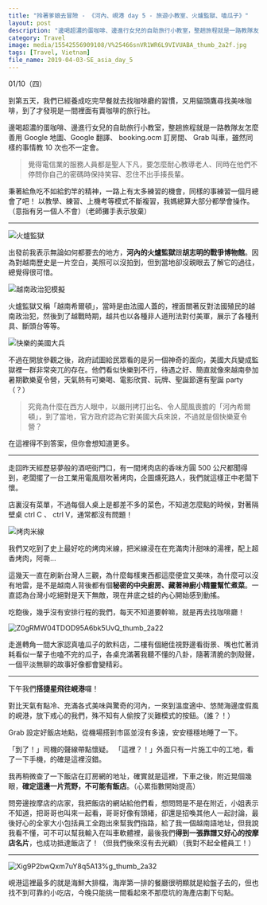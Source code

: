 ```yaml
---
title: "拎著爹娘去冒險 - 《河內、峴港 day 5 - 旅遊小教室、火爐監獄、嗑瓜子》"
layout: post
description: "邊喝超濃的蛋咖啡、邊進行女兒的自助旅行小教室，整趟旅程就是一路教隊友怎麼善用 Google 地圖、Google 翻譯、 booking.ocm 訂房間、 Grab 叫車，同樣的事情教 10 次也不一定會，覺得電信業的服務人員都是神仙下凡，要怎麼耐心教導老人而不出手揍人是個大學問。"
category: Travel
image: media/15542556909108/V%25466snVR1WR6L9VIVUABA_thumb_2a2f.jpg
tags: [Travel, Vietnam]
file_name: 2019-04-03-SE_asia_day_5
---
```


01/10（四）

到第五天，我們已經養成吃完早餐就去找咖啡廳的習慣，又用貓頭鷹尋找美味咖啡，到了才發現是一間裡面有賣咖啡的旅行社。

邊喝超濃的蛋咖啡、邊進行女兒的自助旅行小教室，整趟旅程就是一路教隊友怎麼善用 Google 地圖、Google 翻譯、 booking.ocm 訂房間、 Grab 叫車，雖然同樣的事情教 10 次也不一定會。

> 覺得電信業的服務人員都是聖人下凡，要怎麼耐心教導老人、同時在他們不停問你自己的密碼時保持笑容、忍住不出手揍長輩。

秉著給魚吃不如給釣竿的精神，一路上有太多練習的機會，同樣的事練習一個月總會了吧！
以教學、練習、上機考等模式不斷複習，我媽總算大部分都學會操作。（意指有另一個人不會）（老師攤手表示放棄）

---

![火爐監獄](https://i.imgur.com/Imotn9s.jpg)


出發前我表示無論如何都要去的地方，**河內的火爐監獄**跟**胡志明的戰爭博物館**。因為對越南歷史是一片空白，美照可以沒拍到，但到當地卻沒親眼去了解它的過往，總覺得很可惜。

![越南政治犯模擬](https://i.imgur.com/BRTsEZ2.jpg)

火爐監獄又稱「越南希爾頓」，當時是由法國人蓋的，裡面關著反對法國殖民的越南政治犯，然後到了越戰時期，越共也以各種非人道刑法對付美軍，展示了各種刑具、斷頭台等等。

![快樂的美國大兵](https://i.imgur.com/Jre6od5.jpg)


不過在開放參觀之後，政府試圖給民眾看的是另一個神奇的面向，美國大兵變成監獄裡一群非常突兀的存在。他們看似快樂到不行，待遇之好、簡直就像來越南參加暑期歡樂夏令營，天氣熱有可樂喝、電影欣賞、玩牌、聖誕節還有聖誕 party（？）

> 究竟為什麼在西方人眼中，以嚴刑拷打出名、令人聞風喪膽的「河內希爾頓」，到了當地，官方政府認為它對美國大兵來說，不過就是個快樂夏令營？
 
在這裡得不到答案，但你會想知道更多。

---

走回昨天經歷惡夢般的酒吧街門口，有一間烤肉店的香味方圓 500 公尺都聞得到，老闆擺了一台工業用電風扇吹著烤肉，企圖燻死路人，我們就這樣正中老闆下懷。

店裏沒有菜單，不過每個人桌上是都差不多的菜色，不知道怎麼點的時候，對著隔壁桌 ctrl C 、 ctrl V，通常都沒有問題！

![烤肉米線](https://i.imgur.com/IgvvF7U.jpg)

我們又吃到了史上最好吃的烤肉米線，把米線浸在在充滿肉汁甜味的湯裡，配上超香烤肉，阿嘶...

這幾天一直在刷新台灣人三觀，為什麼每樣東西都這麼便宜又美味，為什麼可以沒有地雷，是不是越南人背後都有個**秘密的中央廚房、藏著神廚小精靈幫忙煮菜**。一直認為台灣小吃絕對是天下無敵，現在井底之蛙的內心開始感到動搖。

吃飽後，幾乎沒有安排行程的我們，每天不知道要幹嘛，就是再去找咖啡廳！

![Z0gRMW04TDOD95A6bk5UvQ_thumb_2a22](https://i.imgur.com/3qnZyNR.jpg)

走進轉角一間大家認真嗑瓜子的飲料店，二樓有個絕佳視野邊看街景、嘴也忙著消耗看似一輩子也嗑不完的瓜子，各桌充滿著我聽不懂的八卦，隨著清脆的剝殼聲，一個平淡無聊的故事好像都會變精彩。

---

下午我們**搭捷星飛往峴港**囉！

對比天氣有點冷、充滿各式美味與驚奇的河內，一來到溫度適中、悠閒海邊度假風的峴港，放下戒心的我們，殊不知有人偷按了災難模式的按鈕。（誰？！）

Grab 設定好飯店地點，從機場搭到市區並沒有多遠，安安穩穩地睡了一下。

「到了！」司機的聲線帶點懷疑。
「這裡？！」外面只有一片施工中的工地，看了一下手機，的確是這裡沒錯。

我再稍微查了一下飯店在訂房網的地址，確實就是這裡，下車之後，附近晃個幾眼，**確定這邊一片荒野，不可能有飯店**。（心累指數開始提高）

問旁邊按摩店的店家，我把飯店的網站給他們看，想問問是不是在附近，小姐表示不知道，把哥哥也叫來一起看，哥哥好像有頭緒，卻還是招喚其他人一起討論，最後好心的全家大小包括員工全跑出來幫我們指路，給了我一個越南語地址，但我說我看不懂，可不可以幫我輸入在叫車軟體裡，最後我們**得到一張靠譜又好心的按摩店名片**，也成功抵達飯店了！（但我們後來沒有去光顧）（我對不起全體員工！）

----

![Xig9P2bwQxm7uY8q5A13%g_thumb_2a32](https://i.imgur.com/N0zE3VU.jpg)

峴港這裡最多的就是海鮮大排檔，海岸第一排的餐廳很明顯就是給盤子去的，但也找不到可靠的小吃店，今晚只能挑一間看起來不那麼坑的海產店劃下句點。
